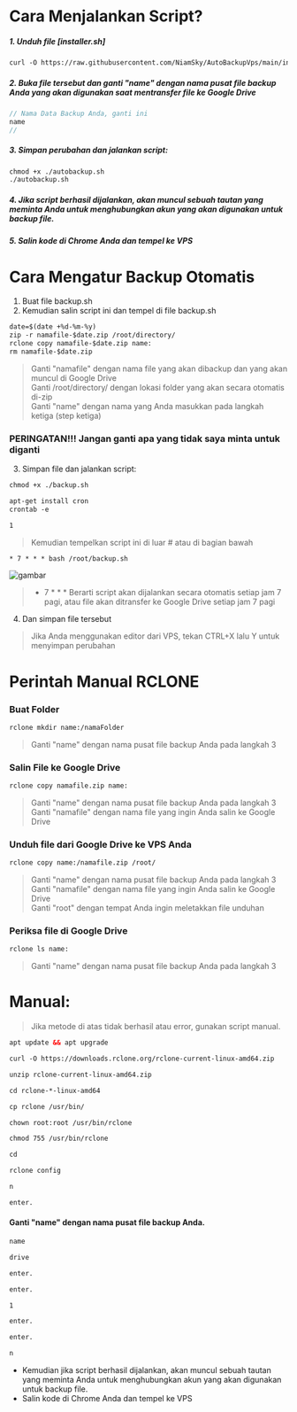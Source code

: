 # Cara Menjalankan Script?
##### 1. Unduh file [installer.sh]
```html
curl -O https://raw.githubusercontent.com/NiamSky/AutoBackupVps/main/installer.sh
```
##### 2. Buka file tersebut dan ganti "name" dengan nama pusat file backup Anda yang akan digunakan saat mentransfer file ke Google Drive
```java
// Nama Data Backup Anda, ganti ini 
name
//
```
##### 3. Simpan perubahan dan jalankan script:
```html
chmod +x ./autobackup.sh
./autobackup.sh
```
##### 4. Jika script berhasil dijalankan, akan muncul sebuah tautan yang meminta Anda untuk menghubungkan akun yang akan digunakan untuk backup file.
##### 5. Salin kode di Chrome Anda dan tempel ke VPS

# Cara Mengatur Backup Otomatis
1. Buat file backup.sh
2. Kemudian salin script ini dan tempel di file backup.sh
```html
date=$(date +%d-%m-%y)
zip -r namafile-$date.zip /root/directory/
rclone copy namafile-$date.zip name:
rm namafile-$date.zip
```
> Ganti "namafile" dengan nama file yang akan dibackup dan yang akan muncul di Google Drive <br>
> Ganti /root/directory/ dengan lokasi folder yang akan secara otomatis di-zip <br>
> Ganti "name" dengan nama yang Anda masukkan pada langkah ketiga (step ketiga)
### PERINGATAN!!! Jangan ganti apa yang tidak saya minta untuk diganti
3. Simpan file dan jalankan script:
```html
chmod +x ./backup.sh
```
```html
apt-get install cron
crontab -e
```
```html
1
```
> Kemudian tempelkan script ini di luar # atau di bagian bawah
```html
* 7 * * * bash /root/backup.sh
```
![gambar](https://gosigitgo.files.wordpress.com/2010/03/crontab-syntax.gif?w=510)

> * 7 * * * Berarti script akan dijalankan secara otomatis setiap jam 7 pagi, atau file akan ditransfer ke Google Drive setiap jam 7 pagi
4. Dan simpan file tersebut
> Jika Anda menggunakan editor dari VPS, tekan CTRL+X lalu Y untuk menyimpan perubahan

# Perintah Manual RCLONE
### Buat Folder
```html
rclone mkdir name:/namaFolder
```
> Ganti "name" dengan nama pusat file backup Anda pada langkah 3

### Salin File ke Google Drive
```html
rclone copy namafile.zip name:
```
> Ganti "name" dengan nama pusat file backup Anda pada langkah 3 <br>
> Ganti "namafile" dengan nama file yang ingin Anda salin ke Google Drive

### Unduh file dari Google Drive ke VPS Anda
```html
rclone copy name:/namafile.zip /root/
```
> Ganti "name" dengan nama pusat file backup Anda pada langkah 3 <br>
> Ganti "namafile" dengan nama file yang ingin Anda salin ke Google Drive <br>
> Ganti "root" dengan tempat Anda ingin meletakkan file unduhan

### Periksa file di Google Drive
```html
rclone ls name:
```
> Ganti "name" dengan nama pusat file backup Anda pada langkah 3

# Manual:
> Jika metode di atas tidak berhasil atau error, gunakan script manual.
```html
apt update && apt upgrade
```
```html
curl -O https://downloads.rclone.org/rclone-current-linux-amd64.zip
```
```html
unzip rclone-current-linux-amd64.zip
```
```html
cd rclone-*-linux-amd64
```
```html
cp rclone /usr/bin/
```
```html
chown root:root /usr/bin/rclone
```
```html
chmod 755 /usr/bin/rclone
```
```html
cd
```
```html
rclone config
```
```html
n
```
```html
enter.
```
#### Ganti "name" dengan nama pusat file backup Anda.
```html
name
```
```html
drive
```
```html
enter.
```
```html
enter.
```
```html
1
```
```html
enter.
```
```html
enter.
```
```html
n
```
- Kemudian jika script berhasil dijalankan, akan muncul sebuah tautan yang meminta Anda untuk menghubungkan akun yang akan digunakan untuk backup file.
- Salin kode di Chrome Anda dan tempel ke VPS
